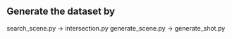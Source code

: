## Generate the dataset by
search_scene.py ->  intersection.py
generate_scene.py -> generate_shot.py 